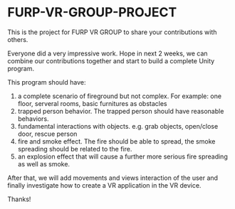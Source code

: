 # FURP-VR-GROUP-PROJECT

This is the project for FURP VR GROUP to share your contributions with others.

Everyone did a very impressive work. Hope in next 2 weeks, we can combine our contributions together and start to build a complete Unity program.

This program should have:

1. a complete scenario of fireground but not complex. For example: one floor, serveral rooms, basic furnitures as obstacles
2. trapped person behavior. The trapped person should have reasonable behaviors. 
3. fundamental interactions with objects. e.g. grab objects, open/close door, rescue person
4. fire and smoke effect. The fire should be able to spread, the smoke spreading should be related to the fire.
5. an explosion effect that will cause a further more serious fire spreading as well as smoke.

After that, we will add movements and views interaction of the user and finally investigate how to create a VR application in the VR device.

Thanks!
